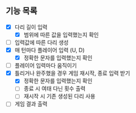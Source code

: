 ## 기능 목록

- [x] 다리 길이 입력
    - [x] 범위에 따른 값을 입력했는지 확인
- [ ] 입력값에 따른 다리 생성
- [x] 매 턴마다 플레이어 입력 (U, D)
    - [x] 정확한 문자를 입력했는지 확인
- [ ] 플레이어 입력마다 움직이기
- [x] 틀리거나 완주했을 경우 게임 재시작, 종료 입력 받기
    - [x] 정확한 문자를 입력했는지 확인
    - [ ] 종료 시 여태 다닌 횟수 출력
    - [ ] 재시작 시 기존 생성된 다리 사용
- [ ] 게임 결과 출력